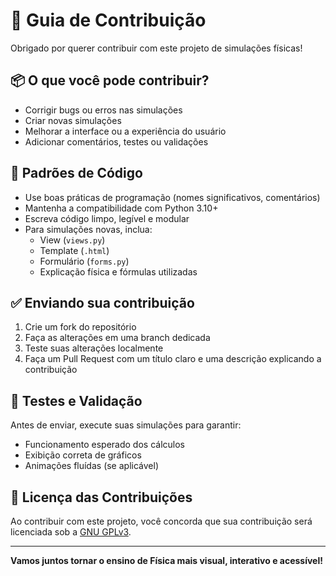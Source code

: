 # 🤝 Guia de Contribuição

Obrigado por querer contribuir com este projeto de simulações físicas!

## 📦 O que você pode contribuir?

- Corrigir bugs ou erros nas simulações
- Criar novas simulações
- Melhorar a interface ou a experiência do usuário
- Adicionar comentários, testes ou validações

## 🚧 Padrões de Código

- Use boas práticas de programação (nomes significativos, comentários)
- Mantenha a compatibilidade com Python 3.10+
- Escreva código limpo, legível e modular
- Para simulações novas, inclua:
  - View (`views.py`)
  - Template (`.html`)
  - Formulário (`forms.py`)
  - Explicação física e fórmulas utilizadas

## ✅ Enviando sua contribuição

1. Crie um fork do repositório
2. Faça as alterações em uma branch dedicada
3. Teste suas alterações localmente
4. Faça um Pull Request com um título claro e uma descrição explicando a contribuição

## 🧪 Testes e Validação

Antes de enviar, execute suas simulações para garantir:

- Funcionamento esperado dos cálculos
- Exibição correta de gráficos
- Animações fluídas (se aplicável)

## 📘 Licença das Contribuições

Ao contribuir com este projeto, você concorda que sua contribuição será licenciada sob a [GNU GPLv3](LICENSE).

---

**Vamos juntos tornar o ensino de Física mais visual, interativo e acessível!**